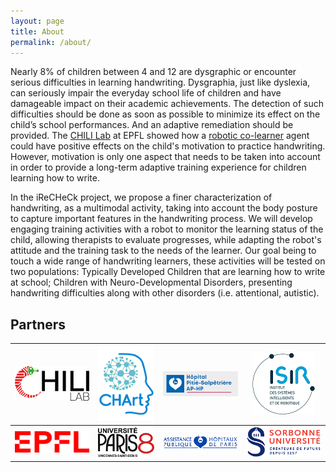 ```yaml
---
layout: page
title: About
permalink: /about/
---
```


Nearly 8% of children between 4 and 12 are dysgraphic or encounter serious difficulties in learning handwriting. Dysgraphia, just like dyslexia, can seriously impair the everyday school life of children and have damageable impact on their academic achievements. The detection of such difficulties should be done as soon as possible to minimize its effect on the child’s school performances. And an adaptive remediation should be provided. The [CHILI Lab](http://chili.epfl.ch) at EPFL showed how a [robotic co-learner](http://chili.epfl.ch/cowriter) agent could have positive effects on the child's motivation to practice handwriting. However, motivation is only one aspect that needs to be taken into account in order to provide a long-term adaptive training experience for children learning how to write.

In the iReCHeCk project, we propose a finer characterization of handwriting, as a multimodal activity, taking into account the body posture to capture important features in the handwriting process. We will develop engaging training activities with a robot to monitor the learning status of the child, allowing therapists to evaluate progresses, while adapting the robot's attitude and the training task to the needs of the learner. Our goal being to touch a wide range of handwriting learners, these activities will be tested on two populations: Typically Developed Children that are learning how to write at school; Children with Neuro-Developmental Disorders, presenting handwriting difficulties along with other disorders (i.e. attentional, autistic).

## Partners
| [![Ecole polytechnique fédérale de Lausanne - CHILI Lab](/images/Logo_CHILI.png "EPFL - CHILI Lab")](http://chili.epfl.ch) | [![Laboratoire de Cognitions Humaine et Artificielle](/images/Logo_CHArt.png "CHArt")](http://laboratoire-chart.fr/) | [![Hôpital de la Pitié-Salpêtrière](/images/Logo_Salpetriere.png "Pitié-Salpêtrière")](http://speapsl.aphp.fr/) | [![Institut des Systèmes Intelligents et de Robotique](/images/Logo_ISIR.png "CHArt")](http://www.isir.upmc.fr/) |
| :-: | :-: | :-: | :-: |
| [![Ecole polytechnique fédérale de Lausanne](/images/Logo_EPFL.png "EPFL")](http://www.epfl.ch) | [![Université Paris 8](/images/Logo_Paris8.png "Université Paris 8")](http://www.univ-paris8.fr/) | [![Assistance Publique - Hôpitaux de Paris](/images/Logo_APHP.gif "APHP")](http://www.aphp.fr) | [![Sorbonne Université](/images/Logo_Sorbonne.png "Sorbonne Université")](http://www.sorbonne-universite.fr/) |

